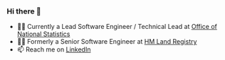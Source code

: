 ### Hi there 👋

- 👨‍💻 Currently a Lead Software Engineer / Technical Lead at [Office of National Statistics](https://www.ons.gov.uk/) 
- 👨‍💻 Formerly a Senior Software Engineer at [HM Land Registry](https://www.gov.uk/government/organisations/land-registry) 
- 📫 Reach me on [LinkedIn](https://www.linkedin.com/in/andy-channie-chan)
